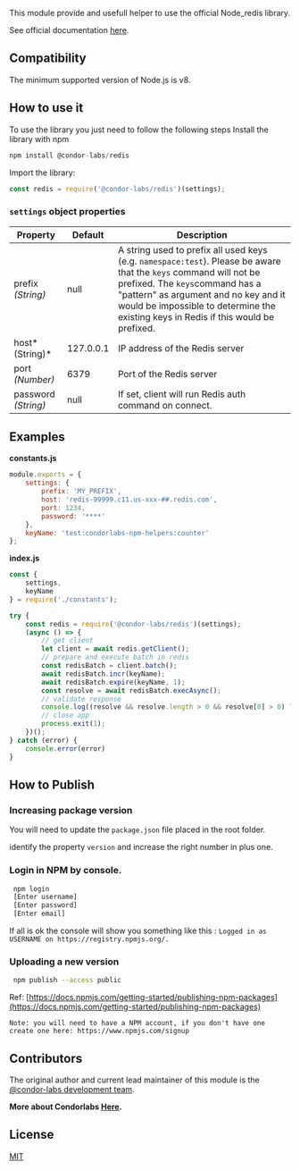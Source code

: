 This module provide and usefull helper to use the official Node_redis library.

See official documentation [here](https://github.com/NodeRedis/node_redis).

## Compatibility

The minimum supported version of Node.js is v8.

## How to use it

To use the library you just need to follow the following steps
Install the library with npm

```js
npm install @condor-labs/redis
```

Import the library:

```js
const redis = require('@condor-labs/redis')(settings);
```

### `settings` object properties
| Property  | Default   | Description |
|-----------|-----------|-------------|
| prefix *(String)*     | null | A string used to prefix all used keys (e.g. `namespace:test`). Please be aware that the `keys` command will not be prefixed. The `keys`command has a "pattern" as argument and no key and it would be impossible to determine the existing keys in Redis if this would be prefixed. |
| host*(String)*      | 127.0.0.1 | IP address of the Redis server |
| port *(Number)*     | 6379 | Port of the Redis server |
| password *(String)*     | null | If set, client will run Redis auth command on connect.|

## Examples

**constants.js**
```js
module.exports = {
    settings: {
        prefix: 'MY_PREFIX',
        host: 'redis-99999.c11.us-xxx-##.redis.com',
        port: 1234,
        password: '****'
    },
    keyName: 'test:condorlabs-npm-helpers:counter'
};
```
**index.js**
```js
const {
    settings,
    keyName
} = require('./constants');

try {
    const redis = require('@condor-labs/redis')(settings);
    (async () => {
        // get client
        let client = await redis.getClient();
        // prepare and execute batch in redis
        const redisBatch = client.batch();
        await redisBatch.incr(keyName);
        await redisBatch.expire(keyName, 1);
        const resolve = await redisBatch.execAsync();
        // validate response
        console.log((resolve && resolve.length > 0 && resolve[0] > 0) ? `REDIS Client connected OK!!!` : `REDIS Client connection failed :(`);
        // close app
        process.exit(1);
    })();
} catch (error) {
    console.error(error)
}
```

## How to Publish

### Increasing package version
You will need to update the `package.json` file placed in the root folder.

identify the property `version` and increase the right number in plus one.

### Login in NPM by console.

```sh
 npm login
 [Enter username]
 [Enter password]
 [Enter email]
```
If all is ok the console will show you something like this : `Logged in as USERNAME on https://registry.npmjs.org/.`

### Uploading a new version
```sh
 npm publish --access public
```

Ref: [https://docs.npmjs.com/getting-started/publishing-npm-packages](https://docs.npmjs.com/getting-started/publishing-npm-packages)

```
Note: you will need to have a NPM account, if you don't have one create one here: https://www.npmjs.com/signup
```

## Contributors

The original author and current lead maintainer of this module is the [@condor-labs development team](https://condorlabs.io/team).

**More about Condorlabs [Here](https://condorlabs.io/about).**

## License

[MIT](LICENSE)

